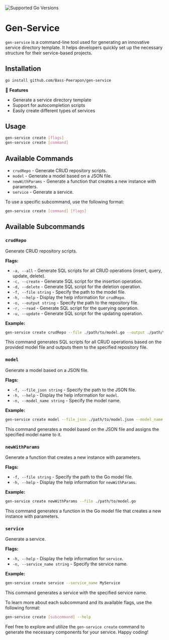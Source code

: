 ![Supported Go Versions](https://img.shields.io/badge/Go-1.19-lightgrey.svg)

# Gen-Service

`gen-service` is a command-line tool used for generating an innovative service directory template. It helps developers quickly set up the necessary structure for their service-based projects. 

## Installation
```bash
go install github.com/Bass-Peerapon/gen-service
```

🚀 **Features**
- Generate a service directory template
- Support for autocompletion scripts
- Easily create different types of services

## Usage

```bash
gen-service create [flags]
gen-service create [command]
```

## Available Commands

- `crudRepo` - Generate CRUD repository scripts.
- `model` - Generate a model based on a JSON file.
- `newWithParams` - Generate a function that creates a new instance with parameters.
- `service` - Generate a service.

To use a specific subcommand, use the following format:

```bash
gen-service create [command] [flags]
```

## Available Subcommands

### `crudRepo`

Generate CRUD repository scripts.

**Flags:**
- `-a, --all` - Generate SQL scripts for all CRUD operations (insert, query, update, delete).
- `-c, --create` - Generate SQL script for the insertion operation.
- `-d, --delete` - Generate SQL script for the deletion operation.
- `-f, --file string` - Specify the path to the model file.
- `-h, --help` - Display the help information for `crudRepo`.
- `-o, --output string` - Specify the path to the repository file.
- `-r, --read` - Generate SQL script for the querying operation.
- `-u, --update` - Generate SQL script for the updating operation.

**Example:**
```bash
gen-service create crudRepo --file ./path/to/model.go --output ./path/to/repository.go --all
```

This command generates SQL scripts for all CRUD operations based on the provided model file and outputs them to the specified repository file.

### `model`

Generate a model based on a JSON file.

**Flags:**
- `-f, --file_json string` - Specify the path to the JSON file.
- `-h, --help` - Display the help information for `model`.
- `-n, --model_name string` - Specify the model name.

**Example:**
```bash
gen-service create model --file_json ./path/to/model.json --model_name MyModel
```

This command generates a model based on the JSON file and assigns the specified model name to it.

### `newWithParams`

Generate a function that creates a new instance with parameters.

**Flags:**
- `-f, --file string` - Specify the path to the Go model file.
- `-h, --help` - Display the help information for `newWithParams`.

**Example:**
```bash
gen-service create newWithParams --file ./path/to/model.go
```

This command generates a function in the Go model file that creates a new instance with parameters.

### `service`

Generate a service.

**Flags:**
- `-h, --help` - Display the help information for `service`.
- `-n, --service_name string` - Specify the service name.

**Example:**
```bash
gen-service create service --service_name MyService
```

This command generates a service with the specified service name.

To learn more about each subcommand and its available flags, use the following format:

```bash
gen-service create [subcommand] --help
```

Feel free to explore and utilize the `gen-service create` command to generate the necessary components for your service. Happy coding!